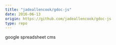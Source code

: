 ```yaml
---
title: "jadeallencook/gdoc-js"
date: 2016-06-13
origin: https://github.com/jadeallencook/gdoc-js
type: repo
---
```


google spreadsheet cms